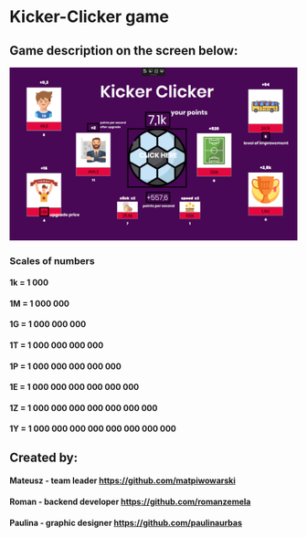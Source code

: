# Kicker-Clicker game

## Game description on the screen below:

![Screen](https://raw.githubusercontent.com/matpiwowarski/Kicker-Clicker/master/screen.PNG)

### Scales of numbers 

#### 1k = 1 000
#### 1M = 1 000 000
#### 1G = 1 000 000 000
#### 1T = 1 000 000 000 000
#### 1P = 1 000 000 000 000 000 
#### 1E = 1 000 000 000 000 000 000
#### 1Z = 1 000 000 000 000 000 000 000
#### 1Y = 1 000 000 000 000 000 000 000 000

## Created by:
#### Mateusz - team leader https://github.com/matpiwowarski
#### Roman - backend developer https://github.com/romanzemela
#### Paulina - graphic designer https://github.com/paulinaurbas
